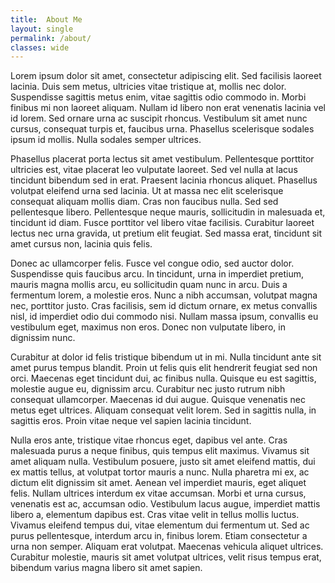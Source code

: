 ```yaml
---
title:  About Me
layout: single
permalink: /about/
classes: wide
---
```


Lorem ipsum dolor sit amet, consectetur adipiscing elit. Sed facilisis laoreet lacinia. Duis sem metus, ultricies vitae tristique at, mollis nec dolor. Suspendisse sagittis metus enim, vitae sagittis odio commodo in. Morbi finibus mi non laoreet aliquam. Nullam id libero non erat venenatis lacinia vel id lorem. Sed ornare urna ac suscipit rhoncus. Vestibulum sit amet nunc cursus, consequat turpis et, faucibus urna. Phasellus scelerisque sodales ipsum id mollis. Nulla sodales semper ultrices.

Phasellus placerat porta lectus sit amet vestibulum. Pellentesque porttitor ultricies est, vitae placerat leo vulputate laoreet. Sed vel nulla at lacus tincidunt bibendum sed in erat. Praesent lacinia rhoncus aliquet. Phasellus volutpat eleifend urna sed lacinia. Ut at massa nec elit scelerisque consequat aliquam mollis diam. Cras non faucibus nulla. Sed sed pellentesque libero. Pellentesque neque mauris, sollicitudin in malesuada et, tincidunt id diam. Fusce porttitor vel libero vitae facilisis. Curabitur laoreet lectus nec urna gravida, ut pretium elit feugiat. Sed massa erat, tincidunt sit amet cursus non, lacinia quis felis.

Donec ac ullamcorper felis. Fusce vel congue odio, sed auctor dolor. Suspendisse quis faucibus arcu. In tincidunt, urna in imperdiet pretium, mauris magna mollis arcu, eu sollicitudin quam nunc in arcu. Duis a fermentum lorem, a molestie eros. Nunc a nibh accumsan, volutpat magna nec, porttitor justo. Cras facilisis, sem id dictum ornare, ex metus convallis nisl, id imperdiet odio dui commodo nisi. Nullam massa ipsum, convallis eu vestibulum eget, maximus non eros. Donec non vulputate libero, in dignissim nunc.

Curabitur at dolor id felis tristique bibendum ut in mi. Nulla tincidunt ante sit amet purus tempus blandit. Proin ut felis quis elit hendrerit feugiat sed non orci. Maecenas eget tincidunt dui, ac finibus nulla. Quisque eu est sagittis, molestie augue eu, dignissim arcu. Curabitur nec justo rutrum nibh consequat ullamcorper. Maecenas id dui augue. Quisque venenatis nec metus eget ultrices. Aliquam consequat velit lorem. Sed in sagittis nulla, in sagittis eros. Proin vitae neque vel sapien lacinia tincidunt.

Nulla eros ante, tristique vitae rhoncus eget, dapibus vel ante. Cras malesuada purus a neque finibus, quis tempus elit maximus. Vivamus sit amet aliquam nulla. Vestibulum posuere, justo sit amet eleifend mattis, dui ex mattis tellus, at volutpat tortor mauris a nunc. Nulla pharetra mi ex, ac dictum elit dignissim sit amet. Aenean vel imperdiet mauris, eget aliquet felis. Nullam ultrices interdum ex vitae accumsan. Morbi et urna cursus, venenatis est ac, accumsan odio. Vestibulum lacus augue, imperdiet mattis libero a, elementum dapibus est. Cras vitae velit in tellus mollis luctus. Vivamus eleifend tempus dui, vitae elementum dui fermentum ut. Sed ac purus pellentesque, interdum arcu in, finibus lorem. Etiam consectetur a urna non semper. Aliquam erat volutpat. Maecenas vehicula aliquet ultrices. Curabitur molestie, mauris sit amet volutpat ultrices, velit risus tempus erat, bibendum varius magna libero sit amet sapien.

